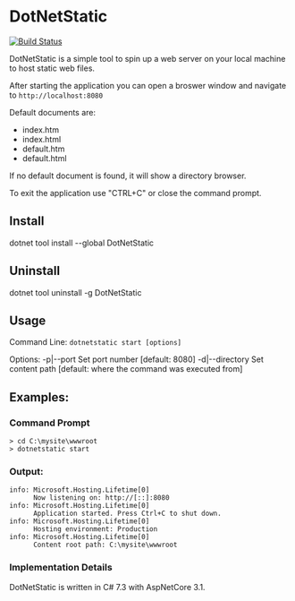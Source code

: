 # DotNetStatic

[![Build Status](https://dev.azure.com/entityadam/Master/_apis/build/status/EntityAdam.DotNetStatic?branchName=master)](https://dev.azure.com/entityadam/Master/_build/latest?definitionId=16&branchName=master)

DotNetStatic is a simple tool to spin up a web server on your local machine to host static web files.

After starting the application you can open a broswer window and navigate to `http://localhost:8080`

Default documents are:
  - index.htm
  - index.html
  - default.htm
  - default.html
  
If no default document is found, it will show a directory browser.

To exit the application use "CTRL+C" or close the command prompt.

## Install
dotnet tool install --global DotNetStatic

## Uninstall
dotnet tool uninstall -g DotNetStatic

## Usage

Command Line:
`dotnetstatic start [options]`

Options:
  -p|--port <port>       Set port number [default: 8080]
  -d|--directory <path>  Set content path [default: where the command was executed from]
  
## Examples:

### Command Prompt

```
> cd C:\mysite\wwwroot
> dotnetstatic start
```

### Output:
```
info: Microsoft.Hosting.Lifetime[0]
      Now listening on: http://[::]:8080
info: Microsoft.Hosting.Lifetime[0]
      Application started. Press Ctrl+C to shut down.
info: Microsoft.Hosting.Lifetime[0]
      Hosting environment: Production
info: Microsoft.Hosting.Lifetime[0]
      Content root path: C:\mysite\wwwroot
```

### Implementation Details

DotNetStatic is written in C# 7.3 with AspNetCore 3.1.
